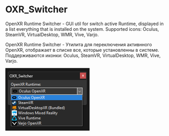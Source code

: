 # OXR_Switcher
OpenXR Runtime Switcher - GUI util for switch active Runtime, displayed in a list everything that is installed on the system. Supported icons: Oculus, SteamVR, VirtualDesktop, WMR, Vive, Varjo.  

OpenXR Runtime Switcher - Утилита для переключения активнного OpenXR, отображает в списке все, которые установленны в системе. Поддерживаются иконки: Oculus, SteamVR, VirtualDesktop, WMR, Vive, Varjo.  

<img src="https://raw.githubusercontent.com/jonyrh/OXR_Switcher/main/OXR_Switcher.png" />
